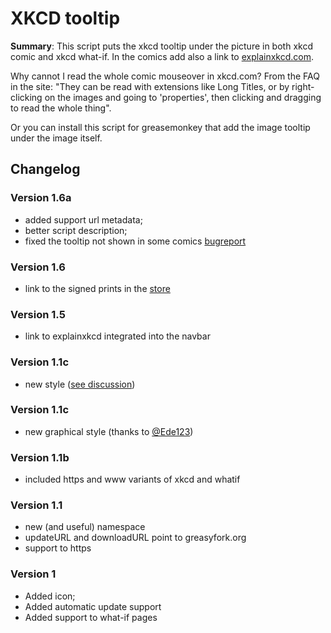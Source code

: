 XKCD tooltip
============

**Summary**: This script puts the xkcd tooltip under the picture in
both xkcd comic and xkcd what-if. In the comics add also a link to
[explainxkcd.com](http://www.explainxkcd.com).

Why cannot I read the whole comic mouseover in xkcd.com?
From the FAQ in the site: "They can be read with extensions like Long
Titles, or by right-clicking on the images and going to 'properties',
then clicking and dragging to read the whole thing".

Or you can install this script for greasemonkey that add the image
tooltip under the image itself.

## Changelog

### Version 1.6a
- added support url metadata;
- better script description;
- fixed the tooltip not shown in some comics
  [bugreport](https://github.com/Lorentz83/userscripts/issues/7)

### Version 1.6
- link to the signed prints in the [store](http://store.xkcd.com/collections/everything/products/signed-prints)

### Version 1.5
- link to explainxkcd integrated into the navbar

### Version 1.1c
- new style ([see discussion](https://github.com/Lorentz83/userscripts/commit/9e6a704665c22c0bd5bbccef4edcc82c735863f8))

### Version 1.1c
- new graphical style (thanks to [@Ede123](https://github.com/Lorentz83/userscripts/pull/3))

### Version 1.1b
- included https and www variants of xkcd and whatif

### Version 1.1
- new (and useful) namespace
- updateURL and downloadURL point to greasyfork.org
- support to https

### Version 1
- Added icon;
- Added automatic update support
- Added support to what-if pages
